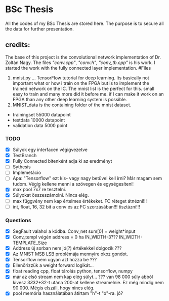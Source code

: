 # BSc Thesis
All the codes of my BSc Thesis are stored here. The purpose is to secure all the data for further presentation.
## credits:
The base of this project is the convolutional network implementation of Dr. Zoltán Nagy. The files *"conv.cpp"*, *"conv.h"*, *"conv_tb.cpp"* is his work.
I started the work with the fully connected layer implementation.
#Files
1. mnist.py
... TensorFlow tutorial for deep learning. Its basically not important what or how i train on the FPGA but is to implement the trained network on the IC. The mnist list is the perfect for this. small easy to train and many more did it before me. if I can make it work on an FPGA than any other deep learning system is possible.
2. MNIST_data is the containing folder of the mnist dataset.
* trainingset 55000 datapoint
* testdata 10000 datapoint
* validation data 5000 point

### TODO
- [x] Súlyok egy interfacen végigvezetve
- [x] TestBranch
- [x] Fully Connected bitenként adja ki az eredményt
- [ ] Sythesis
- [ ] Implemetácio
- [ ] Apa: "Tensorflow" ezt kis- vagy nagy betűvel kell írni? Már magam sem tudom. Végig kellene menni a szövegen és egységesíteni!
- [x] max pool 7x7 re tesztelni.
- [x] Súlyokat összeszámolni. Nincs elég.
- [ ] max függvény nem kap értelmes értékeket. FC réteget átnézni!!!
- [ ] int, float, 16, 32 bit a conv és az FC szorzásában!!! tisztázni!!!
 
### Questions
- [x] SegFault valahol a kódba. Conv_net sum[0] = weight\*input
- [x] Conv\_templ végén address = 0 ha IN\_WIDTH-3??? IN\_WIDTH-TEMPLATE\_Size
- [x] Address új sorban nem jó(?) értékekkel dolgozik ???
- [x] Az MNIST MSB LSB problémája mennyire okoz gondot.
- [x] Tensorflow nem ugyan azt húzza be ???
- [x] Ellenőrizzük a weight forward logikát...
- [x] float reading cpp, float tárolás python, tensorflow, numpy
- [x] már az első stream nem kap elég súlyt... ??? van 98 000 súly abból kivesz 3*3*32+32-t utána 200-at kellene streamelnie. Ez még mindig nem 90 000. Mégis elszáll, hogy nincs elég.
- [x] pool memória használatában átírtam "h"-t "o"-ra. jó?

